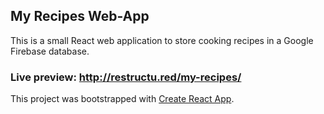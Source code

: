 ## My Recipes Web-App

This is a small React web application to store cooking recipes in a Google Firebase database.

### Live preview: http://restructu.red/my-recipes/ 

This project was bootstrapped with [Create React App](https://github.com/facebookincubator/create-react-app).

